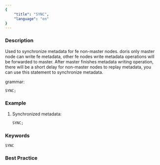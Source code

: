 ```yaml
---
{
    "title": "SYNC",
    "language": "en"
}
---
```


<!--
Licensed to the Apache Software Foundation (ASF) under one
or more contributor license agreements.  See the NOTICE file
distributed with this work for additional information
regarding copyright ownership.  The ASF licenses this file
to you under the Apache License, Version 2.0 (the
"License"); you may not use this file except in compliance
with the License.  You may obtain a copy of the License at

  http://www.apache.org/licenses/LICENSE-2.0

Unless required by applicable law or agreed to in writing,
software distributed under the License is distributed on an
"AS IS" BASIS, WITHOUT WARRANTIES OR CONDITIONS OF ANY
KIND, either express or implied.  See the License for the
specific language governing permissions and limitations
under the License.
-->

### Description

Used to synchronize metadata for fe non-master nodes. doris only master node can write fe metadata, other fe nodes write metadata operations will be forwarded to master. After master finishes metadata writing operation, there will be a short delay for non-master nodes to replay metadata, you can use this statement to synchronize metadata.

grammar:

```sql
SYNC;
```

### Example

1. Synchronized metadata:

    ```sql
    SYNC;
    ```

### Keywords

    SYNC

### Best Practice

